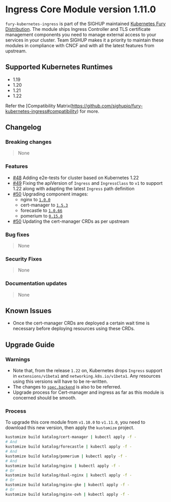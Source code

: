 # Ingress Core Module version 1.11.0

`fury-kubernetes-ingress` is part of the SIGHUP maintained [Kubernetes
Fury Distribution](https://github.com/sighupio/fury-distribution). The
module ships Ingress Controller and TLS certificate management
components you need to manage external access to your services in your
cluster. Team SIGHUP makes it a priority to maintain these modules in
compliance with CNCF and with all the latest features from upstream.

## Supported Kubernetes Runtimes

* 1.19
* 1.20
* 1.21
* 1.22

Refer the [Compatibility
Matrix(https://github.com/sighupio/fury-kubernetes-ingress#compatibility)
for more.

## Changelog

### Breaking changes
> None
### Features
* [#48](https://github.com/sighupio/fury-kubernetes-ingress/pull/48)
  Adding e2e-tests for cluster based on Kubernetes 1.22
* [#49](https://github.com/sighupio/fury-kubernetes-ingress/pull/49)
  Fixing the apiVersion of `Ingress` and `IngressClass` to `v1` to
  support 1.22 along with adapting the latest `Ingress` path definition
* [#50](https://github.com/sighupio/fury-kubernetes-ingress/pull/50)
  Upgrading component images:
  - nginx to [`1.0.0`](https://github.com/kubernetes/ingress-nginx/releases/tag/controller-v1.0.0)
  - cert-manager to [`1.5.3`](https://github.com/jetstack/cert-manager/releases/tag/v1.5.3)
  - forecastle to [`1.0.66`](https://github.com/stakater/Forecastle/releases/tag/v1.0.66)
  - pomerium to [`0.15.0`](https://github.com/pomerium/pomerium/releases/tag/v0.15.0)
* [#50](https://github.com/sighupio/fury-kubernetes-ingress/pull/50)
  Updating the cert-manager CRDs as per upstream
### Bug fixes
> None
### Security Fixes
> None
### Documentation updates
> None

## Known Issues

* Once the cert-manager CRDs are deployed a certain wait time is
  necessary before deploying resources using these CRDs.

## Upgrade Guide

### Warnings

* Note that, from the release `1.22` on, Kubernetes drops `Ingress`
  support in `extensions/v1beta1` and `networking.k8s.io/v1beta1`. Any
  resources using this versions will have to be re-written.
* The changes to
  [`spec.backend`](https://kubernetes.io/docs/reference/using-api/deprecation-guide/#ingress-v122) is also to be referred.
* Upgrade process for Cert-manager and ingress as far as this module is
  concerned should be smooth.

### Process

To upgrade this core module from `v1.10.0` to `v1.11.0`, you need to download this new version, then apply the
`kustomize` project.

```bash
kustomize build katalog/cert-manager | kubectl apply -f -
# And
kustomize build katalog/forecastle | kubectl apply -f -
# And
kustomize build katalog/pomerium | kubectl apply -f -
# And
kustomize build katalog/nginx | kubectl apply -f -
# Or
kustomize build katalog/dual-nginx | kubectl apply -f -
# Or
kustomize build katalog/nginx-gke | kubectl apply -f -
# Or
kustomize build katalog/nginx-ovh | kubectl apply -f -
```
